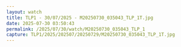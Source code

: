 ```yaml
---
layout: watch
title: TLP1 - 30/07/2025 - M20250730_035043_TLP_1T.jpg
date: 2025-07-30 03:50:43
permalink: /2025/07/30/watch/M20250730_035043_TLP_1
capture: TLP1/2025/202507/20250729/M20250730_035043_TLP_1T.jpg
---
```

